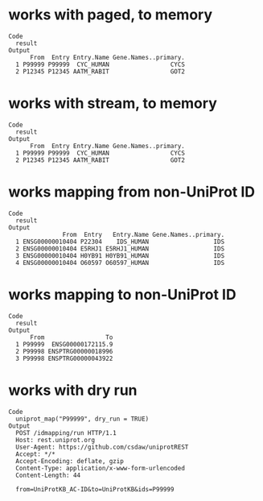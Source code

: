 # works with paged, to memory

    Code
      result
    Output
          From  Entry Entry.Name Gene.Names..primary.
      1 P99999 P99999  CYC_HUMAN                 CYCS
      2 P12345 P12345 AATM_RABIT                 GOT2

# works with stream, to memory

    Code
      result
    Output
          From  Entry Entry.Name Gene.Names..primary.
      1 P99999 P99999  CYC_HUMAN                 CYCS
      2 P12345 P12345 AATM_RABIT                 GOT2

# works mapping from non-UniProt ID

    Code
      result
    Output
                   From  Entry   Entry.Name Gene.Names..primary.
      1 ENSG00000010404 P22304    IDS_HUMAN                  IDS
      2 ENSG00000010404 E5RHJ1 E5RHJ1_HUMAN                  IDS
      3 ENSG00000010404 H0YB91 H0YB91_HUMAN                  IDS
      4 ENSG00000010404 O60597 O60597_HUMAN                  IDS

# works mapping to non-UniProt ID

    Code
      result
    Output
          From                 To
      1 P99999  ENSG00000172115.9
      2 P99998 ENSPTRG00000018996
      3 P99998 ENSPTRG00000043922

# works with dry run

    Code
      uniprot_map("P99999", dry_run = TRUE)
    Output
      POST /idmapping/run HTTP/1.1
      Host: rest.uniprot.org
      User-Agent: https://github.com/csdaw/uniprotREST
      Accept: */*
      Accept-Encoding: deflate, gzip
      Content-Type: application/x-www-form-urlencoded
      Content-Length: 44
      
      from=UniProtKB_AC-ID&to=UniProtKB&ids=P99999

